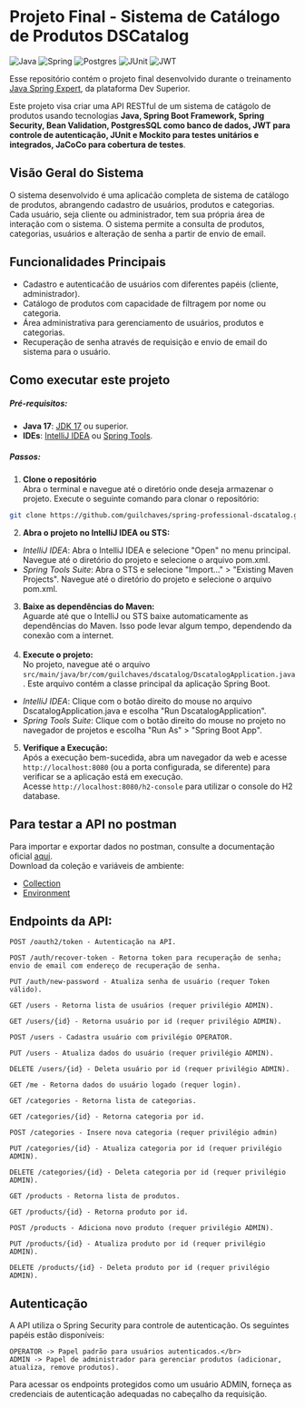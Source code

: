 # Projeto Final - Sistema de Catálogo de Produtos DSCatalog

![Java](https://img.shields.io/badge/java-%23ED8B00.svg?style=for-the-badge&logo=openjdk&logoColor=white)
![Spring](https://img.shields.io/badge/spring-%236DB33F.svg?style=for-the-badge&logo=spring&logoColor=white)
![Postgres](https://img.shields.io/badge/postgres-%23316192.svg?style=for-the-badge&logo=postgresql&logoColor=white)
![JUnit](https://img.shields.io/badge/JUnit-%25A162.svg?style=for-the-badge&logo=junit5&logoColor=white)
![JWT](https://img.shields.io/badge/JWT-black?style=for-the-badge&logo=jsonwebtokens&logoColor=white)

Esse repositório contém o projeto final desenvolvido durante o treinamento [Java Spring Expert](https://devsuperior.com.br/curso-java-spring-expert), da plataforma Dev Superior.</br>

Este projeto visa criar uma API RESTful de um sistema de catágolo de produtos usando tecnologias **Java, Spring Boot Framework, 
Spring Security, Bean Validation, PostgresSQL como banco de dados, JWT para controle de autenticação, JUnit e Mockito para testes unitários e integrados, JaCoCo para cobertura de testes**. </br> 

## Visão Geral do Sistema
O sistema desenvolvido é uma aplicaćão completa de sistema de catálogo de produtos, abrangendo cadastro de usuários, produtos e categorias.
Cada usuário, seja cliente ou administrador, tem sua própria área de interação com o sistema. O sistema permite a consulta de produtos, categorias, usuários 
e alteração de senha a partir de envio de email.

## Funcionalidades Principais
- Cadastro e autenticaćão de usuários com diferentes papéis (cliente, administrador).
- Catálogo de produtos com capacidade de filtragem por nome ou categoria.
- Área administrativa para gerenciamento de usuários, produtos e categorias.
- Recuperação de senha através de requisição e envio de email do sistema para o usuário.

## Como executar este projeto
##### Pré-requisitos:
- **Java 17**: [JDK 17](https://www.oracle.com/java/technologies/downloads/) ou superior.
- **IDEs**: [IntelliJ IDEA](https://www.jetbrains.com/idea/download/) ou [Spring Tools](https://spring.io/tools).

##### Passos:

1. **Clone o repositório**</br>
   Abra o terminal e navegue até o diretório onde deseja armazenar o projeto. Execute o seguinte comando para clonar o repositório:

```bash
git clone https://github.com/guilchaves/spring-professional-dscatalog.git
```
2. **Abra o projeto no IntelliJ IDEA ou STS:**</br>
- _IntelliJ IDEA_: Abra o IntelliJ IDEA e selecione "Open" no menu principal. Navegue até o diretório do projeto e selecione o arquivo pom.xml.
- _Spring Tools Suite_: Abra o STS e selecione "Import...​" > "Existing Maven Projects". Navegue até o diretório do projeto e selecione o arquivo pom.xml.

3. **Baixe as dependências do Maven:**</br>
   Aguarde até que o IntelliJ ou STS baixe automaticamente as dependências do Maven. Isso pode levar algum tempo, dependendo da conexão com a internet.</br></br>
4. **Execute o projeto:**</br>
   No projeto, navegue até o arquivo `src/main/java/br/com/guilchaves/dscatalog/DscatalogApplication.java`. Este arquivo contém
   a classe principal da aplicação Spring Boot.</br>
- _IntelliJ IDEA_: Clique com o botão direito do mouse no arquivo DscatalogApplication.java e escolha "Run DscatalogApplication".
- _Spring Tools Suite_: Clique com o botão direito do mouse no projeto no navegador de projetos e escolha "Run As" > "Spring Boot App".

5. **Verifique a Execução:**</br>
   Após a execução bem-sucedida, abra um navegador da web e acesse `http://localhost:8080` (ou a porta configurada, se diferente) para verificar se a aplicação está em execução.</br>
   Acesse `http://localhost:8080/h2-console` para utilizar o console do H2 database.</br>
 
## Para testar a API no postman
Para importar e exportar dados no postman, consulte a documentação oficial [aqui](https://learning.postman.com/docs/getting-started/importing-and-exporting/importing-data/).
</br>
Download da coleção e variáveis de ambiente:
- [Collection](https://drive.google.com/file/d/17irZncK1W-CPsYR5rguL4BRQzCb9xQJJ/view?usp=sharing)
- [Environment](https://drive.google.com/file/d/1_OgHsNGXs10fS2m7MbD0F0gMUm0sH7H1/view?usp=sharing)

## Endpoints da API:

```
POST /oauth2/token - Autenticação na API.

POST /auth/recover-token - Retorna token para recuperação de senha; envio de email com endereço de recuperação de senha.

PUT /auth/new-password - Atualiza senha de usuário (requer Token válido).

GET /users - Retorna lista de usuários (requer privilégio ADMIN).

GET /users/{id} - Retorna usuário por id (requer privilégio ADMIN).

POST /users - Cadastra usuário com privilégio OPERATOR.

PUT /users - Atualiza dados do usuário (requer privilégio ADMIN).

DELETE /users/{id} - Deleta usuário por id (requer privilégio ADMIN).

GET /me - Retorna dados do usuário logado (requer login).

GET /categories - Retorna lista de categorias.

GET /categories/{id} - Retorna categoria por id.

POST /categories - Insere nova categoria (requer privilégio admin)

PUT /categories/{id} - Atualiza categoria por id (requer privilégio ADMIN).

DELETE /categories/{id} - Deleta categoria por id (requer privilégio ADMIN).

GET /products - Retorna lista de produtos.

GET /products/{id} - Retorna produto por id.

POST /products - Adiciona novo produto (requer privilégio ADMIN).

PUT /products/{id} - Atualiza produto por id (requer privilégio ADMIN).

DELETE /products/{id} - Deleta produto por id (requer privilégio ADMIN).
```

## Autenticação
A API utiliza o Spring Security para controle de autenticação. Os seguintes papéis estão disponíveis:
```
OPERATOR -> Papel padrão para usuários autenticados.</br>
ADMIN -> Papel de administrador para gerenciar produtos (adicionar, atualiza, remove produtos). 
```
Para acessar os endpoints protegidos como um usuário ADMIN, forneça as credenciais de autenticação adequadas no cabeçalho da requisição.

